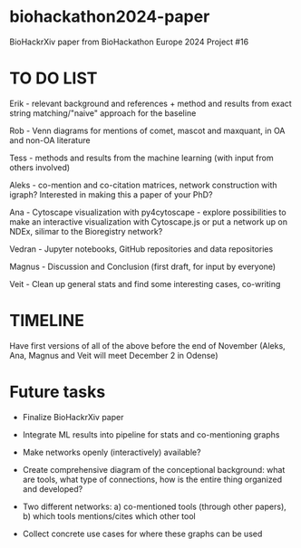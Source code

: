 # biohackathon2024-paper
BioHackrXiv paper from BioHackathon Europe 2024 Project #16


# TO DO LIST

Erik - relevant background and references + method and results from exact string matching/"naive" approach for the baseline

Rob - Venn diagrams for mentions of comet, mascot and maxquant, in OA and non-OA literature

Tess - methods and results from the machine learning (with input from others involved)

Aleks - co-mention and co-citation matrices, network construction with igraph? Interested in making this a paper of your PhD?

Ana - Cytoscape visualization with py4cytoscape - explore possibilities to make an interactive visualization with Cytoscape.js or put a network up on NDEx, silimar to the Bioregistry network?

Vedran - Jupyter notebooks, GitHub repositories and data repositories

Magnus - Discussion and Conclusion (first draft, for input by everyone)

Veit - Clean up general stats and find some interesting cases, co-writing

# TIMELINE

Have first versions of all of the above before the end of November (Aleks, Ana, Magnus and Veit will meet December 2 in Odense)

# Future tasks

- Finalize BioHackrXiv paper

- Integrate ML results into pipeline for stats and co-mentioning graphs

- Make networks openly (interactively) available?

- Create comprehensive diagram of the conceptional background: what are tools, what type of connections, how is the entire thing organized and developed?

- Two different networks: a) co-mentioned tools (through other papers), b) which tools mentions/cites which other tool

- Collect concrete use cases for where these graphs can be used 



